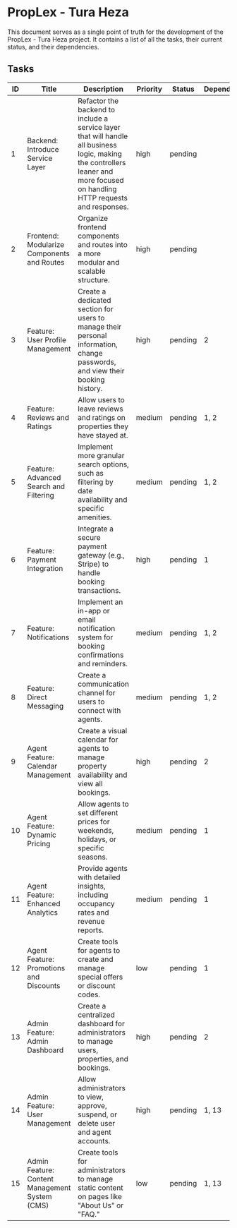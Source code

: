 # PropLex - Tura Heza

This document serves as a single point of truth for the development of the PropLex - Tura Heza project. It contains a list of all the tasks, their current status, and their dependencies.

## Tasks

| ID | Title | Description | Priority | Status | Dependencies |
| --- | --- | --- | --- | --- | --- |
| 1 | Backend: Introduce Service Layer | Refactor the backend to include a service layer that will handle all business logic, making the controllers leaner and more focused on handling HTTP requests and responses. | high | pending | | 
| 2 | Frontend: Modularize Components and Routes | Organize frontend components and routes into a more modular and scalable structure. | high | pending | | 
| 3 | Feature: User Profile Management | Create a dedicated section for users to manage their personal information, change passwords, and view their booking history. | high | pending | 2 |
| 4 | Feature: Reviews and Ratings | Allow users to leave reviews and ratings on properties they have stayed at. | medium | pending | 1, 2 |
| 5 | Feature: Advanced Search and Filtering | Implement more granular search options, such as filtering by date availability and specific amenities. | medium | pending | 1, 2 |
| 6 | Feature: Payment Integration | Integrate a secure payment gateway (e.g., Stripe) to handle booking transactions. | high | pending | 1 |
| 7 | Feature: Notifications | Implement an in-app or email notification system for booking confirmations and reminders. | medium | pending | 1, 2 |
| 8 | Feature: Direct Messaging | Create a communication channel for users to connect with agents. | medium | pending | 1, 2 |
| 9 | Agent Feature: Calendar Management | Create a visual calendar for agents to manage property availability and view all bookings. | high | pending | 2 |
| 10 | Agent Feature: Dynamic Pricing | Allow agents to set different prices for weekends, holidays, or specific seasons. | medium | pending | 1 |
| 11 | Agent Feature: Enhanced Analytics | Provide agents with detailed insights, including occupancy rates and revenue reports. | medium | pending | 1 |
| 12 | Agent Feature: Promotions and Discounts | Create tools for agents to create and manage special offers or discount codes. | low | pending | 1 |
| 13 | Admin Feature: Admin Dashboard | Create a centralized dashboard for administrators to manage users, properties, and bookings. | high | pending | 2 |
| 14 | Admin Feature: User Management | Allow administrators to view, approve, suspend, or delete user and agent accounts. | high | pending | 1, 13 |
| 15 | Admin Feature: Content Management System (CMS) | Create tools for administrators to manage static content on pages like "About Us" or "FAQ." | low | pending | 1, 13 |
